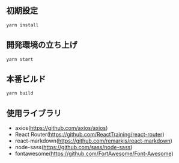 ## 初期設定

```
yarn install
```

## 開発環境の立ち上げ
```
yarn start
```

## 本番ビルド
```
yarn build
```

## 使用ライブラリ
- axios(https://github.com/axios/axios)
- React Router(https://github.com/ReactTraining/react-router)
- react-markdown(https://github.com/remarkjs/react-markdown)
- node-sass(https://github.com/sass/node-sass)
- fontawesome(https://github.com/FortAwesome/Font-Awesome)
